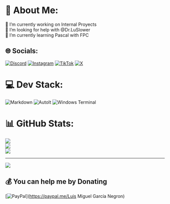 # 💫 About Me:
🔭 I’m currently working on Internal Proyects<br>🤝 I’m looking for help with @Dr.LuSlower<br>🌱 I’m currently learning Pascal with FPC


## 🌐 Socials:
[![Discord](https://img.shields.io/badge/Discord-%237289DA.svg?logo=discord&logoColor=white)](https://discord.gg/https://discord.gg/K9kukCPzQ7) [![Instagram](https://img.shields.io/badge/Instagram-%23E4405F.svg?logo=Instagram&logoColor=white)](https://instagram.com/Dr.LuSlower) [![TikTok](https://img.shields.io/badge/TikTok-%23000000.svg?logo=TikTok&logoColor=white)](https://tiktok.com/@LuSlower) [![X](https://img.shields.io/badge/X-black.svg?logo=X&logoColor=white)](https://x.com/LuSlower) 

# 💻 Dev Stack:
![Markdown](https://img.shields.io/badge/Markdown-000?logo=markdown&logoColor=fff&style=flat) ![AutoIt](https://img.shields.io/badge/AutoIt-5D83AC?logo=autoit&logoColor=fff&style=flat) ![Windows Terminal](https://img.shields.io/badge/Windows%20Terminal-4D4D4D?logo=windowsterminal&logoColor=fff&style=flat)
# 📊 GitHub Stats:
![](https://github-readme-stats.vercel.app/api?username=LuSlower&theme=dark&hide_border=false&include_all_commits=true&count_private=true)<br/>
![](https://github-readme-streak-stats.herokuapp.com/?user=LuSlower&theme=dark&hide_border=false)<br/>
![](https://github-readme-stats.vercel.app/api/top-langs/?username=LuSlower&theme=dark&hide_border=false&include_all_commits=true&count_private=true&layout=compact)

---
[![](https://visitcount.itsvg.in/api?id=LuSlower&icon=0&color=0)](https://visitcount.itsvg.in)

  ## 💰 You can help me by Donating
  [![PayPal](https://img.shields.io/badge/PayPal-00457C?style=for-the-badge&logo=paypal&logoColor=white)](https://paypal.me/Luis Miguel García Negron) 

  
<!-- Proudly created with GPRM ( https://gprm.itsvg.in ) -->
